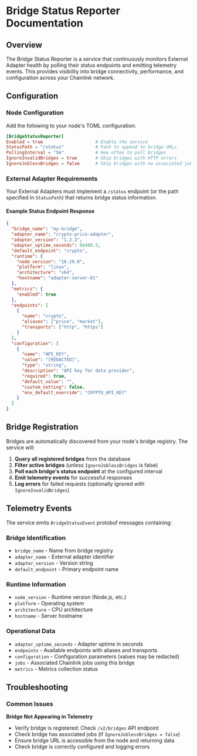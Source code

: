 # Bridge Status Reporter Documentation

## Overview

The Bridge Status Reporter is a service that continuously monitors External Adapter health by polling their status endpoints and emitting telemetry events. This provides visibility into bridge connectivity, performance, and configuration across your Chainlink network.

## Configuration

### Node Configuration

Add the following to your node's TOML configuration:

```toml
[BridgeStatusReporter]
Enabled = true                    # Enable the service
StatusPath = "/status"            # Path to append to bridge URLs  
PollingInterval = "5m"            # How often to poll bridges
IgnoreInvalidBridges = true       # Skip bridges with HTTP errors
IgnoreJoblessBridges = false      # Skip bridges with no associated jobs
```

### External Adapter Requirements

Your External Adapters must implement a `/status` endpoint (or the path specified in `StatusPath`) that returns bridge status information.

#### Example Status Endpoint Response

```json
{
  "bridge_name": "my-bridge",
  "adapter_name": "crypto-price-adapter",
  "adapter_version": "1.2.3",
  "adapter_uptime_seconds": 86400.5,
  "default_endpoint": "crypto",
  "runtime": {
    "node_version": "18.19.0",
    "platform": "linux",
    "architecture": "x64",
    "hostname": "adapter-server-01"
  },
  "metrics": {
    "enabled": true
  },
  "endpoints": [
    {
      "name": "crypto",
      "aliases": ["price", "market"],
      "transports": ["http", "https"]
    }
  ],
  "configuration": [
    {
      "name": "API_KEY",
      "value": "[REDACTED]",
      "type": "string",
      "description": "API key for data provider",
      "required": true,
      "default_value": "",
      "custom_setting": false,
      "env_default_override": "CRYPTO_API_KEY"
    }
  ]
}
```

## Bridge Registration

Bridges are automatically discovered from your node's bridge registry. The service will:

1. **Query all registered bridges** from the database
2. **Filter active bridges** (unless `IgnoreJoblessBridges` is false)
3. **Poll each bridge's status endpoint** at the configured interval
4. **Emit telemetry events** for successful responses
5. **Log errors** for failed requests (optionally ignored with `IgnoreInvalidBridges`)

## Telemetry Events

The service emits `BridgeStatusEvent` protobuf messages containing:

### Bridge Identification
- `bridge_name` - Name from bridge registry
- `adapter_name` - External adapter identifier  
- `adapter_version` - Version string
- `default_endpoint` - Primary endpoint name

### Runtime Information
- `node_version` - Runtime version (Node.js, etc.)
- `platform` - Operating system
- `architecture` - CPU architecture
- `hostname` - Server hostname

### Operational Data
- `adapter_uptime_seconds` - Adapter uptime in seconds
- `endpoints` - Available endpoints with aliases and transports
- `configuration` - Configuration parameters (values may be redacted)
- `jobs` - Associated Chainlink jobs using this bridge
- `metrics` - Metrics collection status

## Troubleshooting

### Common Issues

**Bridge Not Appearing in Telemetry**
- Verify bridge is registered: Check `/v2/bridges` API endpoint
- Check bridge has associated jobs (if `IgnoreJoblessBridges = false`)
- Ensure bridge URL is accessible from the node and returning data
- Check bridge is correctly configured and logging errors